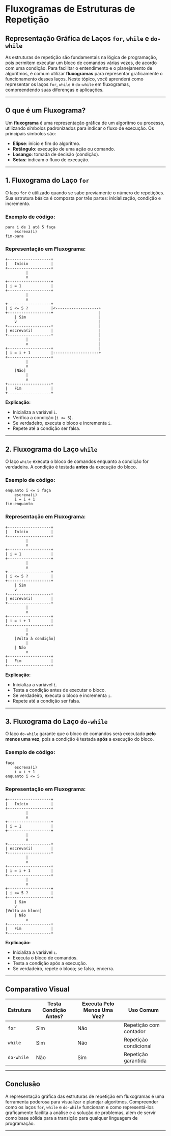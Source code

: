 
# Fluxogramas de Estruturas de Repetição

## Representação Gráfica de Laços `for`, `while` e `do-while`

As estruturas de repetição são fundamentais na lógica de programação, pois permitem executar um bloco de comandos várias vezes, de acordo com uma condição. Para facilitar o entendimento e o planejamento de algoritmos, é comum utilizar **fluxogramas** para representar graficamente o funcionamento desses laços. Neste tópico, você aprenderá como representar os laços `for`, `while` e `do-while` em fluxogramas, compreendendo suas diferenças e aplicações.

---

## O que é um Fluxograma?

Um **fluxograma** é uma representação gráfica de um algoritmo ou processo, utilizando símbolos padronizados para indicar o fluxo de execução. Os principais símbolos são:

- **Elipse**: início e fim do algoritmo.
- **Retângulo**: execução de uma ação ou comando.
- **Losango**: tomada de decisão (condição).
- **Setas**: indicam o fluxo de execução.

---

## 1. Fluxograma do Laço `for`

O laço `for` é utilizado quando se sabe previamente o número de repetições. Sua estrutura básica é composta por três partes: inicialização, condição e incremento.

### Exemplo de código:

```pseudo
para i de 1 até 5 faça
    escreva(i)
fim-para
```

### Representação em Fluxograma:

```plaintext
+-------------------+
|   Início          |
+-------------------+
         |
         v
+-------------------+
| i = 1             |
+-------------------+
         |
         v
+-------------------+
| i <= 5 ?          |<-------------------+
+-------------------+                    |
    | Sim                                |
    v                                    |
+-------------------+                    |
| escreva(i)        |                    |
+-------------------+                    |
         |                               |
         v                               |
+-------------------+                    |
| i = i + 1         |--------------------+
+-------------------+
         |
         v
    [Não]
         |
         v
+-------------------+
|   Fim             |
+-------------------+
```

**Explicação:**  
- Inicializa a variável `i`.
- Verifica a condição (`i <= 5`).
- Se verdadeiro, executa o bloco e incrementa `i`.
- Repete até a condição ser falsa.

---

## 2. Fluxograma do Laço `while`

O laço `while` executa o bloco de comandos enquanto a condição for verdadeira. A condição é testada **antes** da execução do bloco.

### Exemplo de código:

```pseudo
enquanto i <= 5 faça
    escreva(i)
    i = i + 1
fim-enquanto
```

### Representação em Fluxograma:

```plaintext
+-------------------+
|   Início          |
+-------------------+
         |
         v
+-------------------+
| i = 1             |
+-------------------+
         |
         v
+-------------------+
| i <= 5 ?          |
+-------------------+
    | Sim
    v
+-------------------+
| escreva(i)        |
+-------------------+
         |
         v
+-------------------+
| i = i + 1         |
+-------------------+
         |
         v
    [Volta à condição]
         |
    | Não
         v
+-------------------+
|   Fim             |
+-------------------+
```

**Explicação:**  
- Inicializa a variável `i`.
- Testa a condição antes de executar o bloco.
- Se verdadeiro, executa o bloco e incrementa `i`.
- Repete até a condição ser falsa.

---

## 3. Fluxograma do Laço `do-while`

O laço `do-while` garante que o bloco de comandos será executado **pelo menos uma vez**, pois a condição é testada **após** a execução do bloco.

### Exemplo de código:

```pseudo
faça
    escreva(i)
    i = i + 1
enquanto i <= 5
```

### Representação em Fluxograma:

```plaintext
+-------------------+
|   Início          |
+-------------------+
         |
         v
+-------------------+
| i = 1             |
+-------------------+
         |
         v
+-------------------+
| escreva(i)        |
+-------------------+
         |
         v
+-------------------+
| i = i + 1         |
+-------------------+
         |
         v
+-------------------+
| i <= 5 ?          |
+-------------------+
    | Sim
    v
[Volta ao bloco]
    | Não
         v
+-------------------+
|   Fim             |
+-------------------+
```

**Explicação:**  
- Inicializa a variável `i`.
- Executa o bloco de comandos.
- Testa a condição após a execução.
- Se verdadeiro, repete o bloco; se falso, encerra.

---

## Comparativo Visual

| Estrutura   | Testa Condição Antes? | Executa Pelo Menos Uma Vez? | Uso Comum                |
|-------------|-----------------------|-----------------------------|--------------------------|
| `for`       | Sim                   | Não                         | Repetição com contador   |
| `while`     | Sim                   | Não                         | Repetição condicional    |
| `do-while`  | Não                   | Sim                         | Repetição garantida      |

---

## Conclusão

A representação gráfica das estruturas de repetição em fluxogramas é uma ferramenta poderosa para visualizar e planejar algoritmos. Compreender como os laços `for`, `while` e `do-while` funcionam e como representá-los graficamente facilita a análise e a solução de problemas, além de servir como base sólida para a transição para qualquer linguagem de programação.

---
```